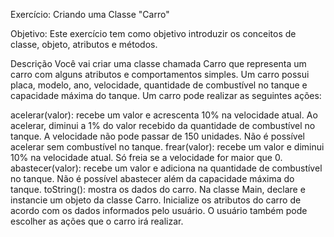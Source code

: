 Exercício: Criando uma Classe "Carro"

Objetivo: Este exercício tem como objetivo introduzir os conceitos de classe, objeto, atributos e métodos.

Descrição
Você vai criar uma classe chamada Carro que representa um carro com alguns atributos e comportamentos simples. Um carro possui placa, modelo, ano, velocidade, quantidade de combustível no tanque e capacidade máxima do tanque. Um carro pode realizar as seguintes ações:

acelerar(valor): recebe um valor e acrescenta 10% na velocidade atual. Ao acelerar, diminui a 1% do valor recebido da quantidade de combustível no tanque. A velocidade não pode passar de 150 unidades. Não é possível acelerar sem combustível no tanque.
frear(valor): recebe um valor e diminui 10% na velocidade atual. Só freia se a velocidade for maior que 0.
abastecer(valor): recebe um valor e adiciona na quantidade de combustível no tanque. Não é possível abastecer além da capacidade máxima do tanque.
toString(): mostra os dados do carro.
Na classe Main, declare e instancie um objeto da classe Carro. Inicialize os atributos do carro de acordo com os dados informados pelo usuário. O usuário também pode escolher as ações que o carro irá realizar.